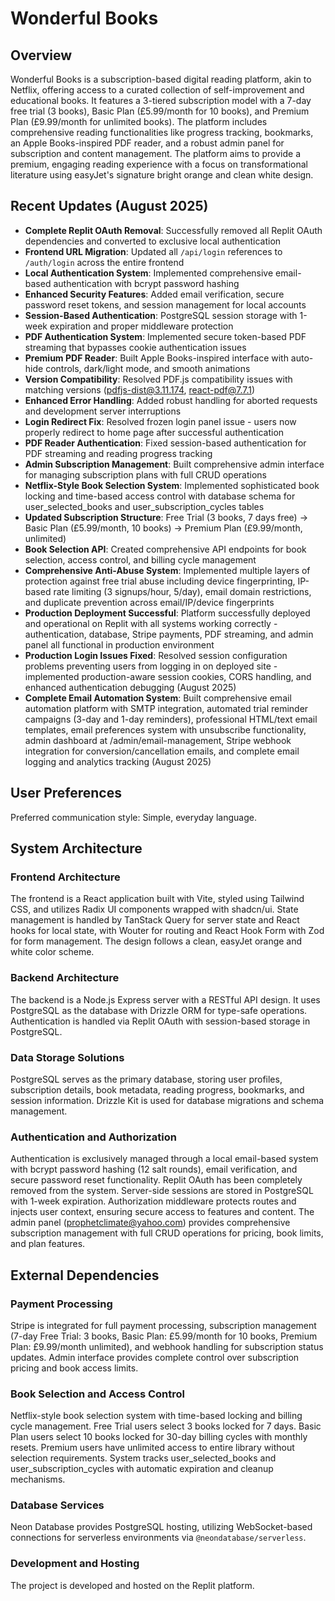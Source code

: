 # Wonderful Books

## Overview
Wonderful Books is a subscription-based digital reading platform, akin to Netflix, offering access to a curated collection of self-improvement and educational books. It features a 3-tiered subscription model with a 7-day free trial (3 books), Basic Plan (£5.99/month for 10 books), and Premium Plan (£9.99/month for unlimited books). The platform includes comprehensive reading functionalities like progress tracking, bookmarks, an Apple Books-inspired PDF reader, and a robust admin panel for subscription and content management. The platform aims to provide a premium, engaging reading experience with a focus on transformational literature using easyJet's signature bright orange and clean white design.

## Recent Updates (August 2025)
- **Complete Replit OAuth Removal**: Successfully removed all Replit OAuth dependencies and converted to exclusive local authentication
- **Frontend URL Migration**: Updated all `/api/login` references to `/auth/login` across the entire frontend
- **Local Authentication System**: Implemented comprehensive email-based authentication with bcrypt password hashing
- **Enhanced Security Features**: Added email verification, secure password reset tokens, and session management for local accounts  
- **Session-Based Authentication**: PostgreSQL session storage with 1-week expiration and proper middleware protection
- **PDF Authentication System**: Implemented secure token-based PDF streaming that bypasses cookie authentication issues
- **Premium PDF Reader**: Built Apple Books-inspired interface with auto-hide controls, dark/light mode, and smooth animations
- **Version Compatibility**: Resolved PDF.js compatibility issues with matching versions (pdfjs-dist@3.11.174, react-pdf@7.7.1)
- **Enhanced Error Handling**: Added robust handling for aborted requests and development server interruptions
- **Login Redirect Fix**: Resolved frozen login panel issue - users now properly redirect to home page after successful authentication
- **PDF Reader Authentication**: Fixed session-based authentication for PDF streaming and reading progress tracking
- **Admin Subscription Management**: Built comprehensive admin interface for managing subscription plans with full CRUD operations
- **Netflix-Style Book Selection System**: Implemented sophisticated book locking and time-based access control with database schema for user_selected_books and user_subscription_cycles tables
- **Updated Subscription Structure**: Free Trial (3 books, 7 days free) → Basic Plan (£5.99/month, 10 books) → Premium Plan (£9.99/month, unlimited)
- **Book Selection API**: Created comprehensive API endpoints for book selection, access control, and billing cycle management
- **Comprehensive Anti-Abuse System**: Implemented multiple layers of protection against free trial abuse including device fingerprinting, IP-based rate limiting (3 signups/hour, 5/day), email domain restrictions, and duplicate prevention across email/IP/device fingerprints
- **Production Deployment Successful**: Platform successfully deployed and operational on Replit with all systems working correctly - authentication, database, Stripe payments, PDF streaming, and admin panel all functional in production environment
- **Production Login Issues Fixed**: Resolved session configuration problems preventing users from logging in on deployed site - implemented production-aware session cookies, CORS handling, and enhanced authentication debugging (August 2025)
- **Complete Email Automation System**: Built comprehensive email automation platform with SMTP integration, automated trial reminder campaigns (3-day and 1-day reminders), professional HTML/text email templates, email preferences system with unsubscribe functionality, admin dashboard at /admin/email-management, Stripe webhook integration for conversion/cancellation emails, and complete email logging and analytics tracking (August 2025)

## User Preferences
Preferred communication style: Simple, everyday language.

## System Architecture

### Frontend Architecture
The frontend is a React application built with Vite, styled using Tailwind CSS, and utilizes Radix UI components wrapped with shadcn/ui. State management is handled by TanStack Query for server state and React hooks for local state, with Wouter for routing and React Hook Form with Zod for form management. The design follows a clean, easyJet orange and white color scheme.

### Backend Architecture
The backend is a Node.js Express server with a RESTful API design. It uses PostgreSQL as the database with Drizzle ORM for type-safe operations. Authentication is handled via Replit OAuth with session-based storage in PostgreSQL.

### Data Storage Solutions
PostgreSQL serves as the primary database, storing user profiles, subscription details, book metadata, reading progress, bookmarks, and session information. Drizzle Kit is used for database migrations and schema management.

### Authentication and Authorization  
Authentication is exclusively managed through a local email-based system with bcrypt password hashing (12 salt rounds), email verification, and secure password reset functionality. Replit OAuth has been completely removed from the system. Server-side sessions are stored in PostgreSQL with 1-week expiration. Authorization middleware protects routes and injects user context, ensuring secure access to features and content. The admin panel (prophetclimate@yahoo.com) provides comprehensive subscription management with full CRUD operations for pricing, book limits, and plan features.

## External Dependencies

### Payment Processing
Stripe is integrated for full payment processing, subscription management (7-day Free Trial: 3 books, Basic Plan: £5.99/month for 10 books, Premium Plan: £9.99/month unlimited), and webhook handling for subscription status updates. Admin interface provides complete control over subscription pricing and book access limits.

### Book Selection and Access Control
Netflix-style book selection system with time-based locking and billing cycle management. Free Trial users select 3 books locked for 7 days. Basic Plan users select 10 books locked for 30-day billing cycles with monthly resets. Premium users have unlimited access to entire library without selection requirements. System tracks user_selected_books and user_subscription_cycles with automatic expiration and cleanup mechanisms.

### Database Services
Neon Database provides PostgreSQL hosting, utilizing WebSocket-based connections for serverless environments via `@neondatabase/serverless`.

### Development and Hosting
The project is developed and hosted on the Replit platform.